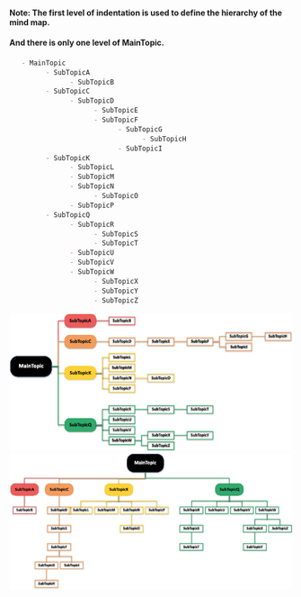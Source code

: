    #### Note: The first level of indentation is used to define the hierarchy of the mind map.
   #### And there is only one level of MainTopic.
   ```markdown
      - MainTopic    
            - SubTopicA
                  - SubTopicB
            - SubTopicC
                  - SubTopicD
                        - SubTopicE
                        - SubTopicF
                              - SubTopicG
                                    - SubTopicH
                              - SubTopicI
            - SubTopicK
                  - SubTopicL
                  - SubTopicM
                  - SubTopicN
                        - SubTopicO
                  - SubTopicP
            - SubTopicQ
                  - SubTopicR
                        - SubTopicS
                        - SubTopicT
                  - SubTopicU
                  - SubTopicV
                  - SubTopicW
                        - SubTopicX
                        - SubTopicY
                        - SubTopicZ
   ```
   ![Style1](./treechart_sty1.jpg)
   ![Style2](./treechart_sty2.jpg)
